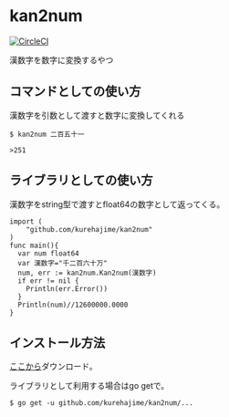 # kan2num

[![CircleCI](https://circleci.com/gh/kurehajime/kan2num.svg?style=svg)](https://circleci.com/gh/kurehajime/kan2num)

漢数字を数字に変換するやつ


## コマンドとしての使い方

漢数字を引数として渡すと数字に変換してくれる

```
$ kan2num 二百五十一

>251
```

## ライブラリとしての使い方

漢数字をstring型で渡すとfloat64の数字として返ってくる。

```
import (
	"github.com/kurehajime/kan2num"
)
func main(){
  var num float64
  var 漢数字="千二百六十万"
  num, err := kan2num.Kan2num(漢数字)
  if err != nil {
    Println(err.Error())
  }
  Println(num)//12600000.0000
}
```

## インストール方法

[ここから](https://github.com/kurehajime/kan2num/releases)ダウンロード。

ライブラリとして利用する場合はgo getで。

```
$ go get -u github.com/kurehajime/kan2num/...
```
